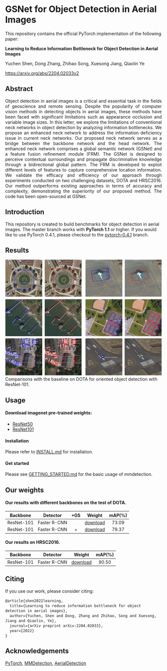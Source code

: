 
# GSNet for Object Detection in Aerial Images

This repository contains the official PyTorch implementation of the following paper:

**Learning to Reduce Information Bottleneck for Object Detection in Aerial Images**

Yuchen Shen, Dong Zhang, Zhihao Song, Xuesong Jiang, Qiaolin Ye

https://arxiv.org/abs/2204.02033v2

## Abstract
<p align="justify">
Object detection in aerial images is a critical and essential task in the fields of geoscience and remote sensing. Despite the popularity of computer vision methods in detecting objects in aerial images, these methods have been faced with significant limitations such as appearance occlusion and variable image sizes. In this letter, we explore the limitations of conventional neck networks in object detection by analyzing information bottlenecks. We propose an enhanced neck network to address the information deficiency issue in current neck networks. Our proposed neck network serves as a bridge between the backbone network and the head network. The enhanced neck network comprises a global semantic network (GSNet) and a feature fusion refinement module (FRM). The GSNet is designed to perceive contextual surroundings and propagate discriminative knowledge through a bidirectional global pattern. The FRM is developed to exploit different levels of features to capture comprehensive location information. We validate the efficacy and efficiency of our approach through experiments conducted on two challenging datasets, DOTA and HRSC2016. Our method outperforms existing approaches in terms of accuracy and complexity, demonstrating the superiority of our proposed method. The code has been open-sourced at GSNet.

## Introduction
This repository is created to build benchmarks for object detection in aerial images. The master branch works with **PyTorch 1.1** or higher. If you would like to use PyTorch 0.4.1, please checkout to the [pytorch-0.4.1](https://github.com/open-mmlab/mmdetection/tree/pytorch-0.4.1) branch.

## Results
![Baseline and GSNet results](/show/fig3.png)
 Comparisons with the baseline on DOTA for oriented object detection with ResNet-101.

## Usage

#### Download imagenet pre-trained weights:
- [ResNet50](https://drive.google.com/file/d/1mQ9S0FzFpPHnocktH0DGVysufGt4tH0M/view?usp=sharing)
- [ResNet101](https://drive.google.com/file/d/1qlVf58T0fY4dddKst5i7-CL3DXhBi3Mp/view?usp=sharing)

#### Installation
Please refer to [INSTALL.md](INSTALL.md) for installation.

    
#### Get started
Please see [GETTING_STARTED.md](GETTING_STARTED.md) for the basic usage of mmdetection.

## Our weights
#### Our results with different backbones on the test of DOTA.
|Backbone|Detector|+GS|Weight|mAP(%)|
|:---:|:---:|:---:|:---:|:---:|
|ResNet-101|Faster R-CNN||[download](https://github.com/ssyc123/GSNet/releases/download/v1.0/FastRCNN_DOTA_Baseline.pth)|73.09|
|ResNet-101|Faster R-CNN|+|[download](https://github.com/ssyc123/GSNet/releases/download/v1.0/FastRCNN_DOTA_GSNet.pth)|79.37|

#### Our results on HRSC2016.
|Backbone|Detector|Weight|mAP(%)|
|:---:|:---:|:---:|:---:|
|ResNet-101|Faster R-CNN|[download](https://github.com/ssyc123/GSNet/releases/download/v1.0/FastRcnn_HRSC_GSNet.pth)|90.50|

## Citing
If you use our work, please consider citing:
```
@article{shen2022learning,
  title={Learning to reduce information bottleneck for object detection in aerial images},
  author={Yuchen, Shen and Dong, Zhang and Zhihao, Song and Xuesong, Jiang and Qiaolin, Ye},
  journal={arXiv preprint arXiv:2204.02033},
  year={2022}
}
```

## Acknowledgements
[PyTorch](https://pytorch.org/), [MMDetection](https://github.com/open-mmlab/mmdetection), [AerialDetection](https://github.com/dingjiansw101/AerialDetection)
